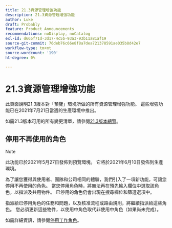 ```yaml
---
title: 21.3資源管理增強功能
description: 21.3資源管理增強功能
author: Luke
draft: Probably
feature: Product Announcements
recommendations: noDisplay, noCatalog
exl-id: d665f71d-3d17-4c5b-93a3-93b11a81af19
source-git-commit: 76deb76c66e8f8a7dea721378591ae035b8d42e7
workflow-type: tm+mt
source-wordcount: '190'
ht-degree: 0%

---
```


# 21.3資源管理增強功能

此頁面說明21.3版本對「預覽」環境所做的所有資源管理增強功能。 這些增強功能已在2021年7月21日當週的生產環境中推出。

如需21.3版本可用的所有變更清單，請參閱[21.3版本總覽](../../../product-announcements/product-releases/21.3-release-activity/21-3-release-overview.md)。

## 停用不再使用的角色

>[!NOTE]
>
>此功能已於2021年5月27日發佈到預覽環境。 它將於2021年6月10日發佈到生產環境。

為了讓您獲得與使用者、團隊和公司相同的體驗，我們引入了一項新功能，可讓您停用不再使用的角色。 當您停用角色時，將無法再在預先輸入欄位中選取該角色，以指派及共用物件。 已停用的角色仍會出現在搜尋欄位和篩選選項中。

指派給已停用角色的任務和問題，以及核准流程或路由規則，將繼續指派給這些角色。 您必須更新這些物件，以使用中角色取代非使用中角色（如果尚未完成）。

如需詳細資訊，請參閱[停用工作角色](../../../administration-and-setup/set-up-workfront/organizational-setup/deactivate-job-roles.md)。

